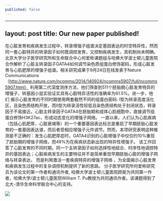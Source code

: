 ```yaml
---
published: false
---
```


---
layout: post
title: Our new paper published!
---
在心脏发育和疾病发生过程中，转录增强子组谱决定基因表达的时空特异性，然而同一套心脏特异的转录因子如何既调控发育，又控制疾病发生，其机制尚未明确。北京大学分子医学研究所和生命联合中心何爱彬课题组与哈佛大学波士顿儿童医院合作解析了心脏主转录因子GATA4如何调节染色质组蛋白修饰密码，形成心脏发育与心肌肥厚的增强子组谱。相关研究成果于9月24日在线发表于Nature Communications（http://www.nature.com/ncomms/2014/140924/ncomms5907/full/ncomms5907.html）
      利用第二代深度测序方法，他们筛查到511个胚胎期心脏发育特异的增强子，转基因小鼠实验证实具有心脏特异活性的准确率为61.5%。进一步，他们 揭示心脏发育的不同时期使用两套截然不同的组蛋白密码: I型为转录高度活化区，且染色质结构开放，而II型为转录活性较低且染色质结构处于封闭状态，转录因子不易接近。心脏主转录因子GATA4在胚胎期和成体心肌细胞中，直接调节组蛋白修饰H3K27ac，形成动态变化的增强子网络。
      一直以来，人们认为心肌疾病（包括心肌肥厚，心脏衰竭等）的一个重要基因表达标志是重启了早期胚胎心脏发育的一套基因表达谱，而后者受相应增强子元件调节。然而，本项研究表明这种推测是不正确的：发生心肌肥厚症时，GATA4识别的心脏增强子中仅仅约10%重现了胚胎期的增强子网络，而49%为在疾病状态新出现的特异性增强子。
      该工作回答了心脏发育的不同时期，同一个主转录因子如何选择性地结合、时序性地调控特异的基因表达；心脏疾病发生的主要特征并不是简单重现早期胚胎心脏的增强子网络与转录表达， 而是利用激活一套疾病特异的增强子网络 ，为全面揭示心脏发育和疾病发生过程中的复杂调控机制提供了新的思路。
      分子医学研究所何爱彬研究员为该论文的第一作者和通讯作者, 哈佛大学波士顿儿童医院顾斐为共同第一作者，哈佛大学/波士顿儿童医院William T. Pu教授为共同通讯作者。该课题得到了北大-清华生命科学联合中心的支持。

![](/http://www.imm.pku.edu.cn/data/upload/month_201410/simple%20stained%20heart.jpg)